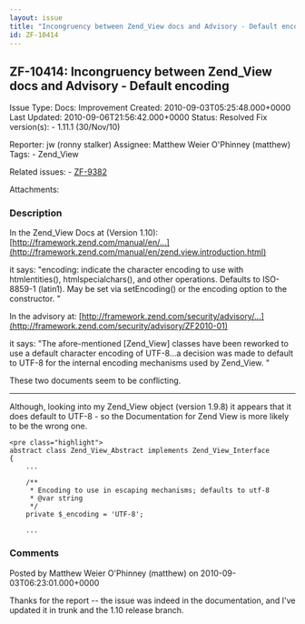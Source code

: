 ```yaml
---
layout: issue
title: "Incongruency between Zend_View docs and Advisory - Default encoding"
id: ZF-10414
---
```


ZF-10414: Incongruency between Zend\_View docs and Advisory - Default encoding
------------------------------------------------------------------------------

 Issue Type: Docs: Improvement Created: 2010-09-03T05:25:48.000+0000 Last Updated: 2010-09-06T21:56:42.000+0000 Status: Resolved Fix version(s): - 1.11.1 (30/Nov/10)
 
 Reporter:  jw (ronny stalker)  Assignee:  Matthew Weier O'Phinney (matthew)  Tags: - Zend\_View
 
 Related issues: - [ZF-9382](/issues/browse/ZF-9382)
 
 Attachments: 
### Description

In the Zend\_View Docs at (Version 1.10): [http://framework.zend.com/manual/en/…](http://framework.zend.com/manual/en/zend.view.introduction.html)

it says: "encoding: indicate the character encoding to use with htmlentities(), htmlspecialchars(), and other operations. Defaults to ISO-8859-1 (latin1). May be set via setEncoding() or the encoding option to the constructor. "

In the advisory at: [http://framework.zend.com/security/advisory/…](http://framework.zend.com/security/advisory/ZF2010-01)

it says: "The afore-mentioned [Zend\_View] classes have been reworked to use a default character encoding of UTF-8...a decision was made to default to UTF-8 for the internal encoding mechanisms used by Zend\_View. "

These two documents seem to be conflicting.

- - - - - -

Although, looking into my Zend\_View object (version 1.9.8) it appears that it does default to UTF-8 - so the Documentation for Zend View is more likely to be the wrong one.

 
    <pre class="highlight"> 
    abstract class Zend_View_Abstract implements Zend_View_Interface
    {
        ...
    
        /**
         * Encoding to use in escaping mechanisms; defaults to utf-8
         * @var string
         */
        private $_encoding = 'UTF-8';
    
        ...


 

 

### Comments

Posted by Matthew Weier O'Phinney (matthew) on 2010-09-03T06:23:01.000+0000

Thanks for the report -- the issue was indeed in the documentation, and I've updated it in trunk and the 1.10 release branch.

 

 